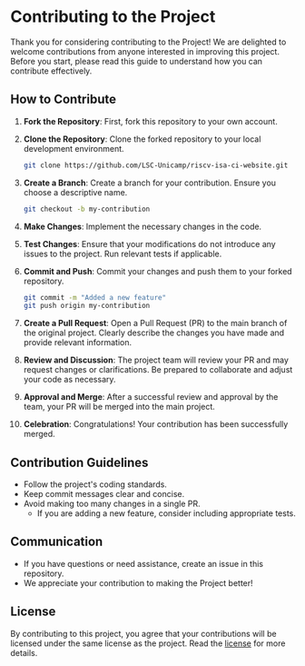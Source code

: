 # Contributing to the Project

Thank you for considering contributing to the Project! We are delighted to welcome contributions from anyone interested in improving this project. Before you start, please read this guide to understand how you can contribute effectively.

## How to Contribute

1. **Fork the Repository**: First, fork this repository to your own account.

2. **Clone the Repository**: Clone the forked repository to your local development environment.

   ```bash
   git clone https://github.com/LSC-Unicamp/riscv-isa-ci-website.git
   ```

3. **Create a Branch**: Create a branch for your contribution. Ensure you choose a descriptive name.

   ```bash
   git checkout -b my-contribution
   ```

4. **Make Changes**: Implement the necessary changes in the code.

5. **Test Changes**: Ensure that your modifications do not introduce any issues to the project. Run relevant tests if applicable.

6. **Commit and Push**: Commit your changes and push them to your forked repository.

   ```bash
   git commit -m "Added a new feature"
   git push origin my-contribution
   ```

7. **Create a Pull Request**: Open a Pull Request (PR) to the main branch of the original project. Clearly describe the changes you have made and provide relevant information.

8. **Review and Discussion**: The project team will review your PR and may request changes or clarifications. Be prepared to collaborate and adjust your code as necessary.

9. **Approval and Merge**: After a successful review and approval by the team, your PR will be merged into the main project.

10. **Celebration**: Congratulations! Your contribution has been successfully merged.

## Contribution Guidelines

- Follow the project's coding standards.
- Keep commit messages clear and concise.
- Avoid making too many changes in a single PR.
  - If you are adding a new feature, consider including appropriate tests.

## Communication

- If you have questions or need assistance, create an issue in this repository.
- We appreciate your contribution to making the Project better!

## License

By contributing to this project, you agree that your contributions will be licensed under the same license as the project. Read the [license](https://github.com/LSC-Unicamp/riscv-isa-ci-website/blob/main/LICENSE) for more details.